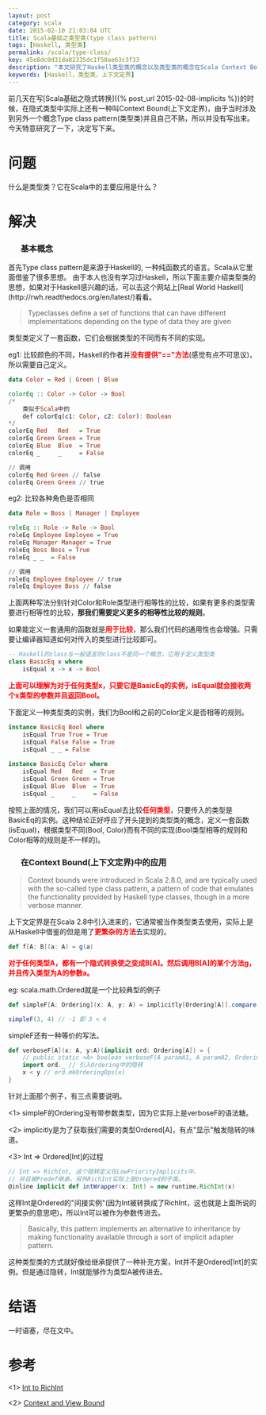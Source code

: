 ```yaml
---
layout: post
category: scala
date: 2015-02-10 21:03:04 UTC
title: Scala基础之类型类(type class pattern)
tags: [Haskell, 类型类]
permalink: /scala/type-class/
key: 45e8dc0d31da82335dc1f50ae63c3f33
description: "本文研究了Haskell类型类的概念以及类型类的概念在Scala Context Bound的运用"
keywords: [Haskell，类型类，上下文定界]
---
```


前几天在写[Scala基础之隐式转换]({% post_url 2015-02-08-implicits %})的时候，在隐式类型中实际上还有一种叫Context Bound(上下文定界)，由于当时涉及到另外一个概念Type class pattern(类型类)并且自己不熟，所以并没有写出来。今天特意研究了一下，决定写下来。

# 问题
什么是类型类？它在Scala中的主要应用是什么？

# 解决
<h3 style="text-indent: 25px;">基本概念</h3>
首先Type class pattern是来源于Haskell的, 一种纯函数式的语言。Scala从它里面借鉴了很多思想。
由于本人也没有学习过Haskell，所以下面主要介绍类型类的思想，如果对于Haskell感兴趣的话，可以去这个网站上[Real World Haskell](http://rwh.readthedocs.org/en/latest/)看看。

> Typeclasses define a set of functions that can have different implementations depending on the type of data they are given

类型类定义了一套函数，它们会根据类型的不同而有不同的实现。

eg1: 比较颜色的不同，Haskell的作者并<b style= "color: red">没有提供"=="方法</b>(感觉有点不可思议)，所以需要自己定义。

```Haskell
data Color = Red | Green | Blue

colorEq :: Color -> Color -> Bool 
/*
    类似于Scala中的
    def colorEq(c1: Color, c2: Color): Boolean
*/
colorEq Red   Red   = True
colorEq Green Green = True
colorEq Blue  Blue  = True
colorEq _     _     = False

// 调用
colorEq Red Green // false
colorEq Green Green // true
```

eg2: 比较各种角色是否相同

```Haskell
data Role = Boss | Manager | Employee

roleEq :: Role -> Role -> Bool
roleEq Employee Employee = True
roleEq Manager Manager = True
roleEq Boss Boss = True
roleEq _ _  = False

// 调用
roleEq Employee Employee // true
roleEq Employee Boss // false
```

上面两种写法分别针对Color和Role类型进行相等性的比较，如果有更多的类型需要进行相等性的比较，**那我们需要定义更多的相等性比较的规则**。

如果能定义一套通用的函数就是<b style="color:red">用于比较</b>，那么我们代码的通用性也会增强。只需要让编译器知道如何对传入的类型进行比较即可。

```Haskell
-- Haskell的class与一般语言的class不是同一个概念，它用于定义类型类
class BasicEq x where
    isEqual x -> x -> Bool
```

<b style="color:red">上面可以理解为对于任何类型x，只要它是BasicEq的实例，isEqual就会接收两个x类型的参数并且返回Bool。</b>

下面定义一种类型类的实例，我们为Bool和之前的Color定义是否相等的规则。

```Haskell
instance BasicEq Bool where
    isEqual True True = True 
    isEqual False False = True 
    isEqual _ _ = False 
    
instance BasicEq Color where
    isEqual Red   Red   = True
    isEqual Green Green = True
    isEqual Blue  Blue  = True
    isEqual _     _     = False
```

按照上面的情况，我们可以用isEqual去比较<b style="color:red">任何类型</b>，只要传入的类型是BasicEq的实例。这种结论正好呼应了开头提到的类型类的概念，定义一套函数(isEqual)，根据类型不同(Bool, Color)而有不同的实现(Bool类型相等的规则和Color相等的规则是不一样的)。

<h3 style="text-indent: 25px;"> 在Context Bound(上下文定界)中的应用</h3>

> Context bounds were introduced in Scala 2.8.0, and are typically used with the so-called type class pattern, a pattern of code that emulates the functionality provided by Haskell type classes, though in a more verbose manner.

上下文定界是在Scala 2.8中引入进来的，它通常被当作类型类去使用，实际上是从Haskell中借鉴的但是用了<b style="color:red">更繁杂的方法</b>去实现的。

```scala
def f[A: B](a: A) = g(a)
```
<b style="color:red">对于任何类型A，都有一个隐式转换使之变成B[A]。然后调用B[A]的某个方法g，并且传入类型为A的参数a。</b>

eg: scala.math.Ordered就是一个比较典型的例子

```scala
def simpleF[A: Ordering](x: A, y: A) = implicitly[Ordering[A]].compare(x, y)

simpleF(3, 4) // -1 即 3 < 4   
```

simpleF还有一种等价的写法。

```scala
def verboseF[A](x: A, y:A)(implicit ord: Ordering[A]) = {
    // public static <A> boolean verboseF(A paramA1, A paramA2, Ordering<A> paramOrdering)
    import ord._ // 引入Ordering中的隐转
    x < y // ord.mkOrderingOps(x)
}
```

针对上面那个例子，有三点需要说明。

<1> simpleF的Ordering没有带参数类型，因为它实际上是verboseF的语法糖。

<2> implicitly是为了获取我们需要的类型Ordered[A]，有点"显示"触发隐转的味道。

<3> Int => Ordered[Int]的过程

```scala
// Int => RichInt, 这个隐转定义在LowPriorityImplicits中，
// 并且被Predef继承。另外RichInt实际上是Ordered的子类。
@inline implicit def intWrapper(x: Int) = new runtime.RichInt(x)
```

这样Int是Ordered的"间接实例"(因为Int被转换成了RichInt，这也就是上面所说的更繁杂的意思吧)，所以Int可以被作为参数传进去。

> Basically, this pattern implements an alternative to inheritance by making functionality available through a sort of implicit adapter pattern.

这种类型类的方式就好像给继承提供了一种补充方案，Int并不是Ordered[Int]的实例。但是通过隐转，Int就能够作为类型A被传进去。

# 结语
一时语塞，尽在文中。

# 参考

<1> [Int to RichInt](http://stackoverflow.com/questions/7669627/scala-source-implicit-conversion-from-int-to-richint)

<2> [Context and View Bound](http://docs.scala-lang.org/tutorials/FAQ/context-and-view-bounds.html)

